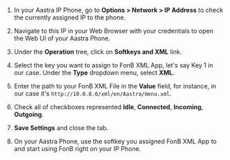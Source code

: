 1. In your Aastra IP Phone, go to **Options > Network > IP Address** to check the currently assigned IP to the phone.

2. Navigate to this IP in your Web Browser with your credentials to open the Web UI of your Aastra Phone.

3. Under the **Operation** tree, click on **Softkeys and XML** link.

4. Select the key you want to assign to FonB XML App, let's say Key 1 in our case. Under the **Type** dropdown menu, select **XML**.

5. Enter the path to your FonB XML File in the **Value** field, for instance, in our case it's `http://10.0.8.6/xml/en/Aastra/menu.xml`.

6. Check all of checkboxes represented **Idle**, **Connected**, **Incoming**, **Outgoing**.

7. **Save Settings** and close the tab.

8. On your Aastra Phone, use the softkey you assigned FonB XML App to and start using FonB right on your IP Phone.
